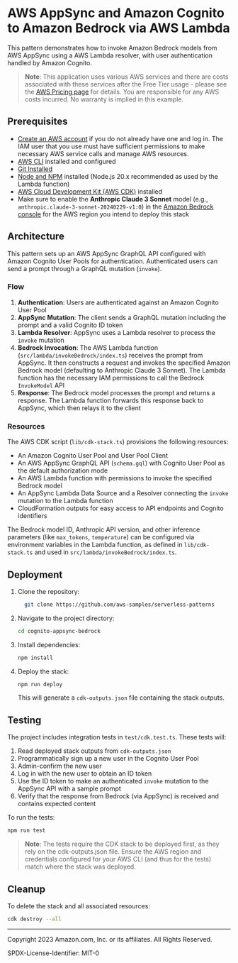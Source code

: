 # AWS AppSync and Amazon Cognito to Amazon Bedrock via AWS Lambda 

This pattern demonstrates how to invoke Amazon Bedrock models from AWS AppSync using a AWS Lambda resolver, with user authentication handled by Amazon Cognito.

> **Note**: This application uses various AWS services and there are costs associated with these services after the Free Tier usage - please see the [AWS Pricing page](https://aws.amazon.com/pricing/) for details. You are responsible for any AWS costs incurred. No warranty is implied in this example.

## Prerequisites

- [Create an AWS account](https://portal.aws.amazon.com/gp/aws/developer/registration/index.html) if you do not already have one and log in. The IAM user that you use must have sufficient permissions to make necessary AWS service calls and manage AWS resources.
- [AWS CLI](https://docs.aws.amazon.com/cli/latest/userguide/install-cliv2.html) installed and configured
- [Git Installed](https://git-scm.com/book/en/v2/Getting-Started-Installing-Git)
- [Node and NPM](https://nodejs.org/en/download/) installed (Node.js 20.x recommended as used by the Lambda function)
- [AWS Cloud Development Kit (AWS CDK)](https://docs.aws.amazon.com/cdk/v2/guide/cli.html) installed
- Make sure to enable the **Anthropic Claude 3 Sonnet** model (e.g., `anthropic.claude-3-sonnet-20240229-v1:0`) in the [Amazon Bedrock console](https://console.aws.amazon.com/bedrock/home#/modelaccess) for the AWS region you intend to deploy this stack

## Architecture

This pattern sets up an AWS AppSync GraphQL API configured with Amazon Cognito User Pools for authentication. Authenticated users can send a prompt through a GraphQL mutation (`invoke`).

### Flow

1. **Authentication**: Users are authenticated against an Amazon Cognito User Pool
2. **AppSync Mutation**: The client sends a GraphQL mutation including the prompt and a valid Cognito ID token
3. **Lambda Resolver**: AppSync uses a Lambda resolver to process the `invoke` mutation
4. **Bedrock Invocation**: The AWS Lambda function (`src/lambda/invokeBedrock/index.ts`) receives the prompt from AppSync. It then constructs a request and invokes the specified Amazon Bedrock model (defaulting to Anthropic Claude 3 Sonnet). The Lambda function has the necessary IAM permissions to call the Bedrock `InvokeModel` API
5. **Response**: The Bedrock model processes the prompt and returns a response. The Lambda function forwards this response back to AppSync, which then relays it to the client

### Resources

The AWS CDK script (`lib/cdk-stack.ts`) provisions the following resources:

- An Amazon Cognito User Pool and User Pool Client
- An AWS AppSync GraphQL API (`schema.gql`) with Cognito User Pool as the default authorization mode
- An AWS Lambda function with permissions to invoke the specified Bedrock model
- An AppSync Lambda Data Source and a Resolver connecting the `invoke` mutation to the Lambda function
- CloudFormation outputs for easy access to API endpoints and Cognito identifiers

The Bedrock model ID, Anthropic API version, and other inference parameters (like `max_tokens`, `temperature`) can be configured via environment variables in the Lambda function, as defined in `lib/cdk-stack.ts` and used in `src/lambda/invokeBedrock/index.ts`.

## Deployment

1. Clone the repository:

   ```bash
     git clone https://github.com/aws-samples/serverless-patterns
   ```

2. Navigate to the project directory:

   ```bash
   cd cognito-appsync-bedrock
   ```

3. Install dependencies:

   ```bash
   npm install
   ```

4. Deploy the stack:
   ```bash
   npm run deploy
   ```
   This will generate a `cdk-outputs.json` file containing the stack outputs.

## Testing

The project includes integration tests in `test/cdk.test.ts`. These tests will:

1. Read deployed stack outputs from `cdk-outputs.json`
2. Programmatically sign up a new user in the Cognito User Pool
3. Admin-confirm the new user
4. Log in with the new user to obtain an ID token
5. Use the ID token to make an authenticated `invoke` mutation to the AppSync API with a sample prompt
6. Verify that the response from Bedrock (via AppSync) is received and contains expected content

To run the tests:

```bash
npm run test
```

> **Note**: The tests require the CDK stack to be deployed first, as they rely on the cdk-outputs.json file. Ensure the AWS region and credentials configured for your AWS CLI (and thus for the tests) match where the stack was deployed.

## Cleanup

To delete the stack and all associated resources:

```bash
cdk destroy --all
```

---

Copyright 2023 Amazon.com, Inc. or its affiliates. All Rights Reserved.

SPDX-License-Identifier: MIT-0
